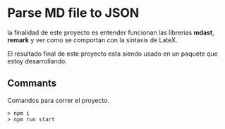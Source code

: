 # Parse MD file to JSON

la finalidad de este proyecto es entender funcionan las librerias **mdast**, **remark** y ver como se comportan con la sintaxis de LateX.

El resultado final de este proyecto esta siendo usado en un paquete que estoy desarrollando.

## Commants
Comandos para correr el proyecto.

``` SHELL
> npm i
> npm run start
```